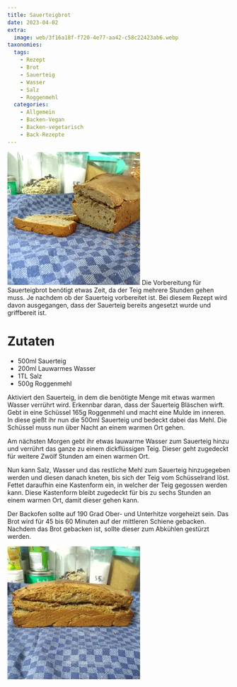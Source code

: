 ```yaml
---
title: Sauerteigbrot
date: 2023-04-02
extra:
  image: web/3f16a18f-f720-4e77-aa42-c58c22423ab6.webp
taxonomies:
  tags:
    - Rezept
    - Brot
    - Sauerteig
    - Wasser
    - Salz
    - Roggenmehl
  categories:
    - Allgemein
    - Backen-Vegan
    - Backen-vegetarisch
    - Back-Rezepte
---
```

[![Sauerteigbrot mit einer abgeschnitten Scheibe auf einem karrierten Küchentuch](web/9fbf0716-0b05-4fef-9567-d01c68330252-thumb.webp)](web/9fbf0716-0b05-4fef-9567-d01c68330252.webp)
Die Vorbereitung für Sauerteigbrot benötigt etwas Zeit, da der Teig mehrere Stunden gehen muss. 
Je nachdem ob der Sauerteig vorbereitet ist. Bei diesem Rezept wird davon ausgegangen, dass der Sauerteig bereits angesetzt wurde und griffbereit ist. 

<!-- more -->

# Zutaten
* 500ml Sauerteig
* 200ml Lauwarmes Wasser
* 1TL Salz
* 500g Roggenmehl

Aktiviert den Sauerteig, in dem die benötigte Menge mit etwas warmen Wasser verrührt wird. Erkennbar daran, dass der Sauerteig Bläschen wirft. 
Gebt in eine Schüssel 165g Roggenmehl und macht eine Mulde im inneren. In diese gießt ihr nun die 500ml Sauerteig und bedeckt dabei das Mehl. Die Schüssel muss nun über Nacht an einem warmen Ort gehen.

Am nächsten Morgen gebt ihr etwas lauwarme Wasser zum Sauerteig hinzu und verrührt das ganze zu einem dickflüssigen Teig. Dieser geht zugedeckt für weitere Zwölf Stunden am einen warmen Ort. 

Nun kann Salz, Wasser und das restliche Mehl zum Sauerteig hinzugegeben werden und diesen danach kneten, bis sich der Teig vom Schüsselrand löst. Fettet daraufhin eine Kastenform ein, in welcher der Teig gegossen werden kann. Diese Kastenform bleibt zugedeckt für bis zu sechs Stunden an einem warmen Ort, damit dieser gehen kann.

Der Backofen sollte auf 190 Grad Ober- und Unterhitze vorgeheizt sein. Das Brot wird für 45 bis 60 Minuten auf der mittleren Schiene gebacken. Nachdem das Brot gebacken ist, sollte dieser zum Abkühlen gestürzt werden. 

[![Ein Laib Sauerteigbrot auf einem blau karrierten Küchentuch](web/ee79bcd3-8f90-4ee8-924a-b52f48b5ab38-thumb.webp)](web/ee79bcd3-8f90-4ee8-924a-b52f48b5ab38.webp)
